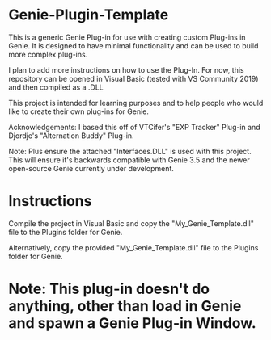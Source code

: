 # Genie-Plugin-Template
This is a generic Genie Plug-in for use with creating custom Plug-ins in Genie. 
It is designed to have minimal functionality and can be used to build more 
complex plug-ins. 

I plan to add more instructions on how to use the Plug-In. For now, this repository 
can be opened in Visual Basic (tested with VS Community 2019) and then compiled as a .DLL 

This project is intended for learning purposes and to help people who would like to create 
their own plug-ins for Genie. 

Acknowledgements: I based this off of VTCifer's "EXP Tracker" Plug-in and Djordje's "Alternation 
Buddy" Plug-in. 

Note: Plus ensure the attached "Interfaces.DLL" is used with this project. This will ensure it's
backwards compatible with Genie 3.5 and the newer open-source Genie currently under development.

# Instructions
Compile the project in Visual Basic and copy the "My_Genie_Template.dll" file to the Plugins folder 
for Genie. 

Alternatively, copy the provided "My_Genie_Template.dll" file to the Plugins folder for Genie. 

# Note: This plug-in doesn't do anything, other than load in Genie and spawn a Genie Plug-in Window. 
